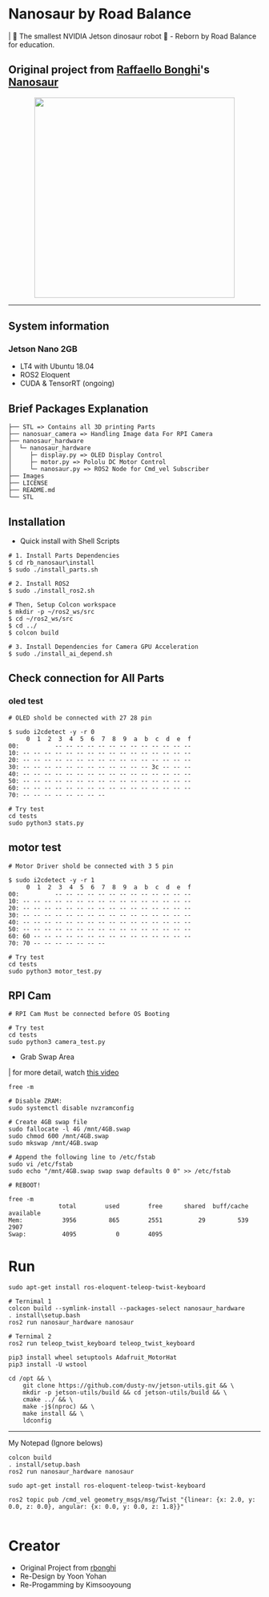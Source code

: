 # Nanosaur by Road Balance
| 🦕 The smallest NVIDIA Jetson dinosaur robot 🦖 - Reborn by Road Balance for education.

## Original project from [Raffaello Bonghi](https://nanosaur.ai/)'s [Nanosaur](https://github.com/rnanosaur/nanosaur)


<p align="center">
    <img src="./images/nanosaur.gif" width="400" />
</p>

---

## System information

### Jetson Nano 2GB

* LT4 with Ubuntu 18.04 
* ROS2 Eloquent
* CUDA & TensorRT (ongoing)

## Brief Packages Explanation

```
├── STL => Contains all 3D printing Parts
├── nanosuar_camera => Handling Image data For RPI Camera  
├── nanosaur_hardware
│  └─ nanosaur_hardware
│     ├─ display.py => OLED Display Control
│     ├─ motor.py => Pololu DC Motor Control
│     └─ nanosaur.py => ROS2 Node for Cmd_vel Subscriber 
├── Images
├── LICENSE
├── README.md
└── STL
```

## Installation

* Quick install with Shell Scripts

```
# 1. Install Parts Dependencies
$ cd rb_nanosaur\install
$ sudo ./install_parts.sh

# 2. Install ROS2
$ sudo ./install_ros2.sh

# Then, Setup Colcon workspace
$ mkdir -p ~/ros2_ws/src
$ cd ~/ros2_ws/src
$ cd ../
$ colcon build

# 3. Install Dependencies for Camera GPU Acceleration
$ sudo ./install_ai_depend.sh
```

## Check connection for All Parts 
### oled test

```
# OLED shold be connected with 27 28 pin

$ sudo i2cdetect -y -r 0
     0  1  2  3  4  5  6  7  8  9  a  b  c  d  e  f
00:          -- -- -- -- -- -- -- -- -- -- -- -- -- 
10: -- -- -- -- -- -- -- -- -- -- -- -- -- -- -- -- 
20: -- -- -- -- -- -- -- -- -- -- -- -- -- -- -- -- 
30: -- -- -- -- -- -- -- -- -- -- -- -- 3c -- -- -- 
40: -- -- -- -- -- -- -- -- -- -- -- -- -- -- -- -- 
50: -- -- -- -- -- -- -- -- -- -- -- -- -- -- -- -- 
60: -- -- -- -- -- -- -- -- -- -- -- -- -- -- -- -- 
70: -- -- -- -- -- -- -- --

# Try test
cd tests
sudo python3 stats.py
```


## motor test

```
# Motor Driver shold be connected with 3 5 pin

$ sudo i2cdetect -y -r 1
     0  1  2  3  4  5  6  7  8  9  a  b  c  d  e  f
00:          -- -- -- -- -- -- -- -- -- -- -- -- -- 
10: -- -- -- -- -- -- -- -- -- -- -- -- -- -- -- -- 
20: -- -- -- -- -- -- -- -- -- -- -- -- -- -- -- -- 
30: -- -- -- -- -- -- -- -- -- -- -- -- -- -- -- -- 
40: -- -- -- -- -- -- -- -- -- -- -- -- -- -- -- -- 
50: -- -- -- -- -- -- -- -- -- -- -- -- -- -- -- -- 
60: 60 -- -- -- -- -- -- -- -- -- -- -- -- -- -- -- 
70: 70 -- -- -- -- -- -- --

# Try test
cd tests
sudo python3 motor_test.py
```

## RPI Cam

```
# RPI Cam Must be connected before OS Booting

# Try test
cd tests
sudo python3 camera_test.py
```

* Grab Swap Area

| for more detail, watch [this video](https://youtu.be/uvU8AXY1170?t=732) 
```
free -m

# Disable ZRAM:
sudo systemctl disable nvzramconfig

# Create 4GB swap file
sudo fallocate -l 4G /mnt/4GB.swap
sudo chmod 600 /mnt/4GB.swap
sudo mkswap /mnt/4GB.swap

# Append the following line to /etc/fstab
sudo vi /etc/fstab
sudo echo "/mnt/4GB.swap swap swap defaults 0 0" >> /etc/fstab

# REBOOT!

free -m
              total        used        free      shared  buff/cache   available
Mem:           3956         865        2551          29         539        2907
Swap:          4095           0        4095
```


# Run

```
sudo apt-get install ros-eloquent-teleop-twist-keyboard

# Ternimal 1
colcon build --symlink-install --packages-select nanosaur_hardware
. install\setup.bash
ros2 run nanosaur_hardware nanosaur

# Ternimal 2
ros2 run teleop_twist_keyboard teleop_twist_keyboard
```


```
pip3 install wheel setuptools Adafruit_MotorHat
pip3 install -U wstool

cd /opt && \
    git clone https://github.com/dusty-nv/jetson-utils.git && \
    mkdir -p jetson-utils/build && cd jetson-utils/build && \
    cmake ../ && \
    make -j$(nproc) && \
    make install && \
    ldconfig
```

---

My Notepad (Ignore belows)

```
colcon build
. install/setup.bash
ros2 run nanosaur_hardware nanosaur

sudo apt-get install ros-eloquent-teleop-twist-keyboard

ros2 topic pub /cmd_vel geometry_msgs/msg/Twist "{linear: {x: 2.0, y: 0.0, z: 0.0}, angular: {x: 0.0, y: 0.0, z: 1.8}}"


```


# Creator

* Original Project from [rbonghi](https://github.com/rbonghi)
* Re-Design by Yoon Yohan
* Re-Progamming by Kimsooyoung
